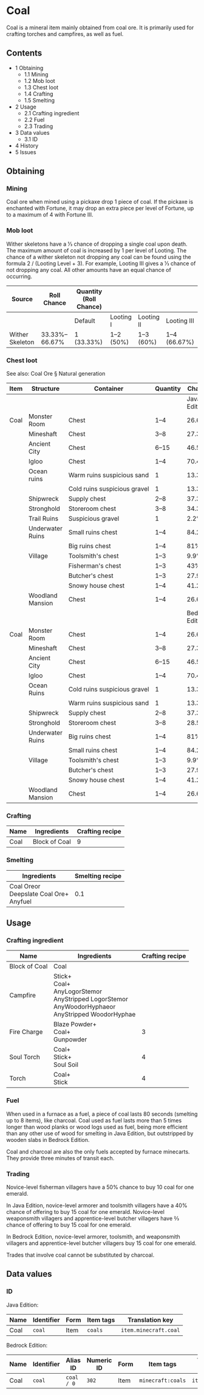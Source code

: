 # Coal
Coal is a mineral item mainly obtained from coal ore. It is primarily used for crafting torches and campfires, as well as fuel.

## Contents
- 1 Obtaining
	- 1.1 Mining
	- 1.2 Mob loot
	- 1.3 Chest loot
	- 1.4 Crafting
	- 1.5 Smelting
- 2 Usage
	- 2.1 Crafting ingredient
	- 2.2 Fuel
	- 2.3 Trading
- 3 Data values
	- 3.1 ID
- 4 History
- 5 Issues

## Obtaining
### Mining
Coal ore when mined using a pickaxe drop 1 piece of coal. If the pickaxe is enchanted with Fortune, it may drop an extra piece per level of Fortune, up to a maximum of 4 with Fortune III.

### Mob loot
Wither skeletons have a 1⁄3 chance of dropping a single coal upon death. The maximum amount of coal is increased by 1 per level of Looting. The chance of a wither skeleton not dropping any coal can be found using the formula 2 / (Looting Level + 3). For example, Looting III gives a 1⁄3 chance of not dropping any coal. All other amounts have an equal chance of occurring.

| Source          | Roll Chance   | Quantity (Roll Chance) |           |            |              |
|-----------------|---------------|------------------------|-----------|------------|--------------|
|                 |               | Default                | Looting I | Looting II | Looting III  |
| Wither Skeleton | 33.33%–66.67% | 1 (33.33%)             | 1–2 (50%) | 1–3 (60%)  | 1–4 (66.67%) |

### Chest loot
See also: Coal Ore § Natural generation

| Item | Structure        | Container                    | Quantity | Chance          |
|------|------------------|------------------------------|----------|-----------------|
|      |                  |                              |          | Java Edition    |
| Coal | Monster Room     | Chest                        | 1–4      | 26.6%           |
|      | Mineshaft        | Chest                        | 3–8      | 27.3%           |
|      | Ancient City     | Chest                        | 6–15     | 46.5%           |
|      | Igloo            | Chest                        | 1–4      | 70.4%           |
|      | Ocean ruins      | Warm ruins suspicious sand   | 1        | 13.3%           |
|      |                  | Cold ruins suspicious gravel | 1        | 13.3%           |
|      | Shipwreck        | Supply chest                 | 2–8      | 37.3%           |
|      | Stronghold       | Storeroom chest              | 3–8      | 34.3%           |
|      | Trail Ruins      | Suspicious gravel            | 1        | 2.2%            |
|      | Underwater Ruins | Small ruins chest            | 1–4      | 84.2%           |
|      |                  | Big ruins chest              | 1–4      | 81%             |
|      | Village          | Toolsmith's chest            | 1–3      | 9.9%            |
|      |                  | Fisherman's chest            | 1–3      | 43%             |
|      |                  | Butcher's chest              | 1–3      | 27.9%           |
|      |                  | Snowy house chest            | 1–4      | 41.2%           |
|      | Woodland Mansion | Chest                        | 1–4      | 26.6%           |
|      |                  |                              |          | Bedrock Edition |
| Coal | Monster Room     | Chest                        | 1–4      | 26.6%           |
|      | Mineshaft        | Chest                        | 3–8      | 27.3%           |
|      | Ancient City     | Chest                        | 6–15     | 46.5%           |
|      | Igloo            | Chest                        | 1–4      | 70.4%           |
|      | Ocean Ruins      | Cold ruins suspicious gravel | 1        | 13.3%           |
|      |                  | Warm ruins suspicious sand   | 1        | 13.3%           |
|      | Shipwreck        | Supply chest                 | 2–8      | 37.3%           |
|      | Stronghold       | Storeroom chest              | 3–8      | 28.5%           |
|      | Underwater Ruins | Big ruins chest              | 1–4      | 81%             |
|      |                  | Small ruins chest            | 1–4      | 84.2%           |
|      | Village          | Toolsmith's chest            | 1–3      | 9.9%            |
|      |                  | Butcher's chest              | 1–3      | 27.9%           |
|      |                  | Snowy house chest            | 1–4      | 41.2%           |
|      | Woodland Mansion | Chest                        | 1–4      | 26.6%           |

### Crafting
| Name | Ingredients   | Crafting recipe |
|------|---------------|-----------------|
| Coal | Block of Coal | 9               |

### Smelting
| Ingredients                                    | Smelting recipe |
|------------------------------------------------|-----------------|
| Coal Oreor<br/>Deepslate Coal Ore+<br/>Anyfuel | 0.1             |

## Usage
### Crafting ingredient
| Name          | Ingredients                                                                                                        | Crafting recipe |
|---------------|--------------------------------------------------------------------------------------------------------------------|-----------------|
| Block of Coal | Coal                                                                                                               |                 |
| Campfire      | Stick+<br/>Coal+<br/>AnyLogorStemor<br/>AnyStripped LogorStemor<br/>AnyWoodorHyphaeor<br/>AnyStripped WoodorHyphae |                 |
| Fire Charge   | Blaze Powder+<br/>Coal+<br/>Gunpowder                                                                              | 3               |
| Soul Torch    | Coal+<br/>Stick+<br/>Soul Soil                                                                                     | 4               |
| Torch         | Coal+<br/>Stick                                                                                                    | 4               |

### Fuel
When used in a furnace as a fuel, a piece of coal lasts 80 seconds (smelting up to 8 items), like charcoal. Coal used as fuel lasts more than 5 times longer than wood planks or wood logs used as fuel, being more efficient than any other use of wood for smelting in Java Edition, but outstripped by wooden slabs in Bedrock Edition. 

Coal and charcoal are also the only fuels accepted by furnace minecarts. They provide three minutes of transit each.

### Trading
Novice-level fisherman villagers have a 50% chance to buy 10 coal for one emerald.

In Java Edition, novice-level armorer and toolsmith villagers have a 40% chance of offering to buy 15 coal for one emerald. Novice-level weaponsmith villagers and apprentice-level butcher villagers have 2⁄3 chance of offering to buy 15 coal for one emerald.

In Bedrock Edition, novice-level armorer, toolsmith, and weaponsmith villagers and apprentice-level butcher villagers buy 15 coal for one emerald.

Trades that involve coal cannot be substituted by charcoal.

## Data values
### ID
Java Edition:

| Name | Identifier | Form | Item tags | Translation key       |
|------|------------|------|-----------|-----------------------|
| Coal | `coal`     | Item | `coals`   | `item.minecraft.coal` |

Bedrock Edition:

| Name | Identifier | Alias ID   | Numeric ID | Form | Item tags         | Translation key  |
|------|------------|------------|------------|------|-------------------|------------------|
| Coal | `coal`     | `coal / 0` | `302`      | Item | `minecraft:coals` | `item.coal.name` |

